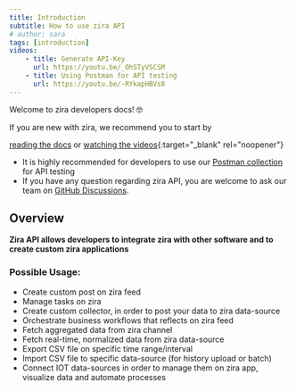 ```yaml
---
title: Introduction
subtitle: How to use zira API
# author: sara
tags: [introduction]
videos: 
    - title: Generate API-Key
      url: https://youtu.be/_OhSTyVSCSM
    - title: Using Postman for API testing
      url: https://youtu.be/-RYkapHBVs8
---
```


Welcome to zira developers docs! 🤓  

If you are new with zira, we recommend you to start by

  [reading the docs](/docs/getting-started/introduction/) or [watching the videos](https://www.youtube.com/channel/UCA4dFApA7wjJnVoWJ3u_SHA){:target="_blank" rel="noopener"} &nbsp;

- It is highly recommended for developers to use our [Postman collection](https://apidocs.zira.us/) for API testing
- If you have any question regarding zira API, you are welcome to ask our team on [GitHub Discussions](https://github.com/zira-dev/zira/discussions).

## Overview

**Zira API allows developers to integrate zira with other software and to create custom zira applications**

### Possible Usage:
- Create custom post on zira feed
- Manage tasks on zira
- Create custom collector, in order to post your data to zira data-source
- Orchestrate business workflows that reflects on zira feed
- Fetch aggregated data from zira channel
- Fetch real-time, normalized data from zira data-source
- Export CSV file on specific time range/interval
- Import CSV file to specific data-source (for history upload or batch)
- Connect IOT data-sources in order to manage them on zira app, visualize data and automate processes


